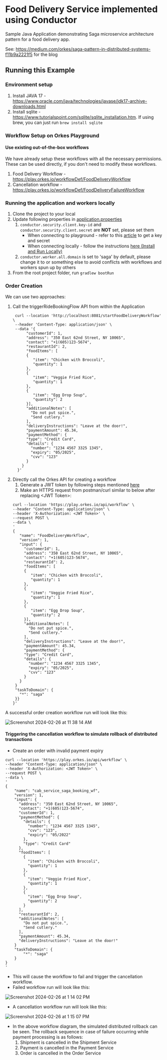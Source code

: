 # Food Delivery Service implemented using Conductor
Sample Java Application demonstrating Saga microservice architecture pattern for a food delivery app.

See: https://medium.com/orkes/saga-pattern-in-distributed-systems-f11b9a2221f5 for the blog

## Running this Example

### Environment setup
1. Install JAVA 17 - https://www.oracle.com/java/technologies/javase/jdk17-archive-downloads.html
2. Install sqlite - https://www.tutorialspoint.com/sqlite/sqlite_installation.htm.
   If using brew, you can just run ```brew install sqlite```

### Workflow Setup on Orkes Playground

#### Use existing out-of-the-box workflows
We have already setup these workflows with all the necessary permissions. These can be used directly, if you don't need to modify these workflows.
1. Food Delivery Workflow - https://play.orkes.io/workflowDef/FoodDeliveryWorkflow
2. Cancellation workflow - https://play.orkes.io/workflowDef/FoodDeliveryFailureWorkflow

### Running the application and workers locally

1. Clone the project to your local
2. Update following properties in [application.properties](src/main/resources/application.properties)   
   1. `conductor.security.client.key-id` and `conductor.security.client.secret` are **NOT** set, please set them
      * When connecting to playground - refer to this [article](https://orkes.io/content/how-to-videos/access-key-and-secret) to get a key and secret
      * When connecting locally - follow the instructions [here (Install and Run Locally)](https://orkes.io/content/get-orkes-conductor)
   2. `conductor.worker.all.domain` is set to 'saga' by default, please change it to <yourname> or something else to avoid conflicts with workflows and workers spun up by others
3. From the root project folder, run `gradlew bootRun`

### Order Creation

We can use two approaches:
1. Call the triggerRideBookingFlow API from within the Application
   ```
    curl --location 'http://localhost:8081/startFoodDeliveryWorkflow' \
    --header 'Content-Type: application/json' \
    --data '{
         "customerId": 1,
         "address": "350 East 62nd Street, NY 10065",
         "contact": "+1(605)123-5674",
         "restaurantId": 2,
         "foodItems": [
         {
            "item": "Chicken with Broccoli",
            "quantity": 1
         },
         {
            "item": "Veggie Fried Rice",
            "quantity": 1
         },
         {
            "item": "Egg Drop Soup",
            "quantity": 2
         }],
         "additionalNotes": [
           "Do not put spice.",
           "Send cutlery."
         ],
         "deliveryInstructions": "Leave at the door!",
         "paymentAmount": 45.34,
         "paymentMethod": {
         "type": "Credit Card",
         "details": {
           "number": "1234 4567 3325 1345",
           "expiry": "05/2025",
           "cvv": "123"
         }
       }
     }'
   ```
2. Directly call the Orkes API for creating a workflow
   1. Generate a JWT token by following steps mentioned [here](https://orkes.io/content/access-control-and-security/applications#generating-token)
   2. Make an HTTPS request from postman/curl similar to below after replacing \<JWT Token\>:
    ``` 
    curl --location 'https://play.orkes.io/api/workflow' \
    --header "Content-Type: application/json" \
    --header 'X-Authorization: <JWT Token>' \
    --request POST \
    --data \ 
    ' 
    {
       "name": "FoodDeliveryWorkflow",
       "version": 1,
       "input": {
         "customerId": 1,
         "address": "350 East 62nd Street, NY 10065",
         "contact": "+1(605)123-5674",
         "restaurantId": 2,
         "foodItems": [
         {
            "item": "Chicken with Broccoli",
            "quantity": 1
         },
         {
            "item": "Veggie Fried Rice",
            "quantity": 1
         },
         {
            "item": "Egg Drop Soup",
            "quantity": 2
         }],
         "additionalNotes": [
           "Do not put spice.",
           "Send cutlery."
         ],
         "deliveryInstructions": "Leave at the door!",
         "paymentAmount": 45.34,
         "paymentMethod": {
         "type": "Credit Card",
         "details": {
           "number": "1234 4567 3325 1345",
           "expiry": "05/2025",
           "cvv": "123"
         }
       }
     }
     "taskToDomain": {
       "*": "saga"
     }}
   }'
   ```
   
A successful order creation workflow run will look like this:

![Screenshot 2024-02-26 at 11 38 14 AM](https://github.com/conductor-sdk/conductor-examples-food-delivery/assets/127052609/377549ec-58b0-425c-922b-6318a20b68c8)


#### Triggering the cancellation workflow to simulate rollback of distributed transactions

* Create an order with invalid payment expiry
``` 
curl --location 'https://play.orkes.io/api/workflow' \
--header "Content-Type: application/json" \
--header 'X-Authorization: <JWT Token>' \
--request POST \
--data \
'
{
    "name": "cab_service_saga_booking_wf",
    "version": 1,
    "input": {
      "address": "350 East 62nd Street, NY 10065",
      "contact": "+1(605)123-5674",
      "customerId": 1,
      "paymentMethod": {
        "details": {
          "number": "1234 4567 3325 1345",
          "cvv": "123",
          "expiry": "05/2022"
        },
        "type": "Credit Card"
      },
      "foodItems": [
        {
          "item": "Chicken with Broccoli",
          "quantity": 1
        },
        {
          "item": "Veggie Fried Rice",
          "quantity": 1
        },
        {
          "item": "Egg Drop Soup",
          "quantity": 2
        }
      ],
      "restaurantId": 2,
      "additionalNotes": [
        "Do not put spice.",
        "Send cutlery."
      ],
      "paymentAmount": 45.34,
      "deliveryInstructions": "Leave at the door!"
    }
    "taskToDomain": {
        "*": "saga"
    }
}
'
```

* This will cause the workflow to fail and trigger the cancellation workflow.
* Failed workflow run will look like this:

![Screenshot 2024-02-26 at 1 14 02 PM](https://github.com/conductor-sdk/conductor-examples-food-delivery/assets/127052609/6078320f-f4d6-406e-98b9-7df110c70cb3)



* A cancellation workflow run will look like this:

![Screenshot 2024-02-26 at 1 15 07 PM](https://github.com/conductor-sdk/conductor-examples-food-delivery/assets/127052609/68c15035-82c1-4415-b502-93217ce40c80)


* In the above workflow diagram, the simulated distributed rollback can be seen. The rollback sequence in case of failure occurring while payment processing is as follows:
  1. Shipment is cancelled in the Shipment Service
  2. Payment is cancelled in the Payment Service
  3. Order is cancelled in the Order Service
